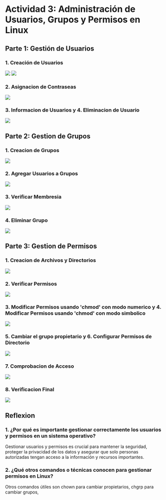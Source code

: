 # Actividad 3: Administración de Usuarios, Grupos y Permisos en Linux

## Parte 1: Gestión de Usuarios

### 1. Creación de Usuarios

![](/activida3/capturas/captura1.png)
![](/activida3/capturas/captura2.png)

### 2. Asignacion de Contraseas

![](/activida3/capturas/captura3.png)

### 3. Informacion de Usuarios y 4. Eliminacion de Usuario

![](/activida3/capturas/captura4.png)

## Parte 2: Gestion de Grupos

### 1. Creacion de Grupos

![](/activida3/capturas/captura5.png)

### 2. Agregar Usuarios a Grupos

![](/activida3/capturas/captura6.png)

### 3. Verificar Membresia 

![](/activida3/capturas/captura7.png)

### 4. Eliminar Grupo 

![](/activida3/capturas/captura8.png)

## Parte 3: Gestion de Permisos

### 1. Creacion de Archivos y Directorios

![](/activida3/capturas/captura9.png)

### 2. Verificar Permisos
![](/activida3/capturas/captura10.png)

### 3. Modificar Permisos usando 'chmod' con modo numerico y 4. Modificar Permisos usando 'chmod' con modo simbolico

![](/activida3/capturas/captura11.png)

### 5. Cambiar el grupo propietario y 6. Configurar Permisos de Directorio

![](/activida3/capturas/captura12.png)

### 7. Comprobacion de Acceso

![](/activida3/capturas/captura13.png)

### 8. Verificacion Final

![](/activida3/capturas/captura14.png)


## Reflexion

### 1. ¿Por qué es importante gestionar correctamente los usuarios y permisos en un sistema operativo?

Gestionar usuarios y permisos es crucial para mantener la seguridad, proteger la privacidad de los datos y asegurar que solo personas autorizadas tengan acceso a la información y recursos importantes.

### 2. ¿Qué otros comandos o técnicas conocen para gestionar permisos en Linux?

Otros comandos útiles son chown para cambiar propietarios, chgrp para cambiar grupos,

